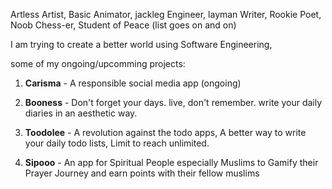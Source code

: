 Artless Artist, Basic Animator, jackleg Engineer, layman Writer, Rookie Poet, Noob Chess-er, Student of Peace (list goes on and on)

I am trying to create a better world using Software Engineering, 

some of my ongoing/upcomming projects: 

1. **Carisma** - A responsible social media app (ongoing)
   
3. **Booness** - Don't forget your days. live, don't remember. write your daily diaries in an aesthetic way.
 
4. **Toodolee** - A revolution against the todo apps, A better way to write your daily todo lists, Limit to reach unlimited.
 
6. **Sipooo** - An app for Spiritual People especially Muslims to Gamify their Prayer Journey and earn points with their fellow muslims
